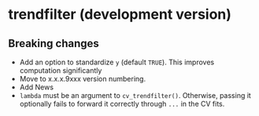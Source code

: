 # trendfilter (development version)

## Breaking changes

- Add an option to standardize `y` (default `TRUE`). This improves computation
  significantly
- Move to x.x.x.9xxx version numbering.
- Add News
- `lambda` must be an argument to `cv_trendfilter()`. Otherwise, passing it 
  optionally fails to forward it correctly through `...` in the CV fits.
